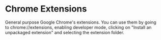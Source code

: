 # Chrome Extensions

General purpose Google Chrome's extensions. You can use them by going to chrome://extensions, enabling developer mode, clicking on "Install an unpackaged extension" and selecting the extension folder.